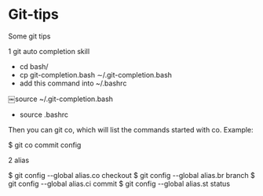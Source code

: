 Git-tips
========

Some git tips

1 git auto completion skill

* cd bash/
* cp git-completion.bash ∼/.git-completion.bash
* add this command into ~/.bashrc

￼source ~/.git-completion.bash

* source .bashrc

Then you can git co<click two tab button>, which will list the commands started with co.
Example:

$ git co<tab><tab> 
	commit config
	

2 alias

$ git config --global alias.co checkout 
$ git config --global alias.br branch
$ git config --global alias.ci commit
$ git config --global alias.st status		

